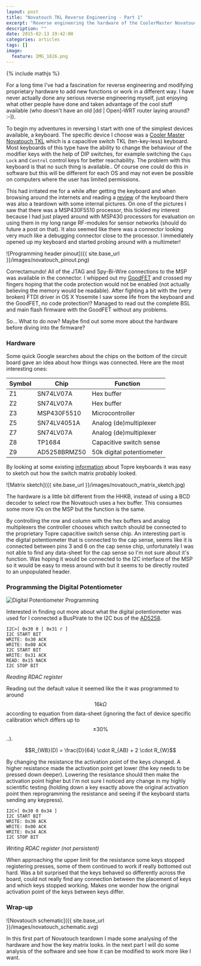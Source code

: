 ```yaml
---
layout: post
title: "Novatouch TKL Reverse Engineering - Part 1"
excerpt: "Reverse engineering the hardware of the CoolerMaster Novatouch TKL keyboard"
description: ""
date: 2015-02-13 19:42:00
categories: articles
tags: []
image:
  feature: IMG_1826.png
---
```

{% include mathjs %}

For a long time I've had a fascination for reverse engineering and
modifying proprietary hardware to add new functions or work in a
different way. I have never actually done any serious reverse
engineering myself, just enjoying what other people have done and
taken advantage of the cool stuff available (who doesn't have an old
[dd | Open]-WRT router laying around? :-)).

To begin my adventures in reversing I start with one of the simplest
devices available, a keyboard. The specific device I choose was a
[Cooler Master Novatouch TKL][tkl] which is a capacitive switch TKL
(ten-key-less) keyboard. Most keyboards of this type have the ability
to change the behaviour of the modifier keys with the help of DIP
switches, for example switching the `Caps Lock` and `Control` control
keys for better reachability. The problem with this keyboard is that
no such thing is available.. Of course one could do this in software
but this will be different for each OS and may not even be possible on
computers where the user has limited permissions.

This had irritated me for a while after getting the keyboard and when
browsing around the internets and reading a [review] of the keyboard
there was also a teardown with some internal pictures. On one of the
pictures I saw that there was a MSP430F5510 processor, this tickled my
interest because I had just played around with MSP430 processors for
evaluation on using them in my long range RF-modules for sensor
networks (should do future a post on that). It also seemed like there was
a connector looking very much like a debugging connector close to the
processor. I immediately opened up my keyboard and started probing
around with a multimeter!

![Programming header pinout]({{ site.base_url }}/images/novatouch_pinout.png)

Correctamundo! All of the JTAG and Spy-Bi-Wire connections to the MSP
was available in the connector. I whipped out my [GoodFET] and crossed
my fingers hoping that the code protection would not be enabled (not
actually believing the memory would be readable). After fighting a bit
with the (very broken) FTDI driver in OS X Yosemite I saw some life
from the keyboard and the GoodFET, no code protection!? Managed to read
out the complete BSL and main flash firmware with the GoodFET without
any problems.

So... What to do now? Maybe find out some more about the hardware
before diving into the firmware?

### Hardware ###

Some quick Google searches about the chips on the bottom of the
circuit board gave an idea about how things was connected. Here are
the most interesting ones:

|Symbol | Chip         | Function               |
|-------|--------------|------------------------|
| Z1    | SN74LV07A    | Hex buffer             |
| Z2    | SN74LV07A    | Hex buffer             |
| Z3    | MSP430F5510  | Microcontroller        |
| Z5    | SN74LV4051A  | Analog (de)multiplexer |
| Z7    | SN74LV07A    | Analog (de)multiplexer |
| Z8    | TP1684       | Capacitive switch sense |
| Z9    | AD5258BRMZ50 | 50k digital potentiometer |

By looking at some existing [information] about Topre keyboards it was
easy to sketch out how the switch matrix probably looked.

![Matrix sketch]({{ site.base_url }}/images/novatouch_matrix_sketch.jpg)

The hardware is a little bit different from the HHKB, instead of using
a BCD decoder to select row the Novatouch uses a hex buffer. This
consumes some more IOs on the MSP but the function is the same.

By controlling the row and column with the hex buffers and analog
multiplexers the controller chooses which switch should be connected
to the proprietary Topre capacitive switch sense chip. An interesting
part is the digital potentiometer that is connected to the cap sense,
seems like it is connected between pins 3 and 6 on the cap sense chip,
unfortunately I was not able to find any data-sheet for the cap sense
so I'm not sure about it's function. Was hoping it would be connected
to the I2C interface of the MSP so it would be easy to mess around
with but it seems to be directly routed to an unpopulated
header.

### Programming the Digital Potentiometer ###

![Digital Potentiometer Programming]({{site.base_url}}/images/novatouch_pot.jpg )

Interested in finding out more about what the digital potentiometer was
used for I connected a BusPirate to the I2C bus of the
[AD5258][ad5258].

    I2C>[ 0x30 0 [ 0x31 r ]
    I2C START BIT
    WRITE: 0x30 ACK
    WRITE: 0x00 ACK
    I2C START BIT
    WRITE: 0x31 ACK
    READ: 0x15 NACK
    I2C STOP BIT

_Reading RDAC register_

Reading out the default value it seemed like the it was programmed to
around $$16 k\Omega$$ according to equation from data-sheet (ignoring
the fact of device specific calibration which differs up to $$\pm 30
\%$$..).

$$R_{WB}(D) = \frac{D}{64} \cdot R_{AB} + 2 \cdot R_{W}$$

By changing the resistance the activation point of the keys changed. A
higher resistance made the activation point get lower (the key needs
to be pressed down deeper). Lowering the resistance should then make the
activation point higher but I\'m not sure I noticed any change in my
highly scientific testing (holding down a key exactly above the
original activation point then reprogramming the resistance and seeing
if the keyboard starts sending any keypress).

    I2C>[ 0x30 0 0x34 ]
    I2C START BIT
    WRITE: 0x30 ACK
    WRITE: 0x00 ACK
    WRITE: 0x34 ACK
    I2C STOP BIT

_Writing RDAC register (not persistent)_

When approaching the upper limit for the resistance some keys stopped
registering presses, some of them continued to work if really
bottomed out hard. Was a bit surprised that the keys behaved so
differently across the board, could not really find any connection
between the placement of keys and which keys stopped working. Makes
one wonder how the original activation point of the keys between keys
differ.

### Wrap-up ###

![Novatouch schematic]({{ site.base_url }}/images/novatouch_schematic.svg)

In this first part of Novatouch teardown I made some analysing of the
hardware and how the key matrix looks. In the next part I will do some
analysis of the software and see how it can be modified to work more
like I want.

[information]: https://raw.githubusercontent.com/tmk/tmk_keyboard/master/keyboard/hhkb/doc/HHKB.txt
[review]: http://imgur.com/a/CMqpt
[GoodFET]: http://goodfet.sourceforge.net/
[tkl]: http://deskthority.net/wiki/Cooler_Master_NovaTouch_TKL
[ad5258]: http://www.analog.com/static/imported-files/data_sheets/AD5258.pdf
